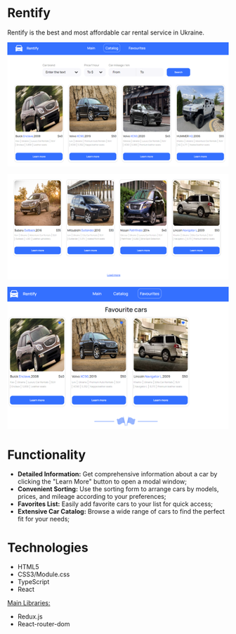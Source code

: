 # Rentify

Rentify is the best and most affordable car rental service in Ukraine.

![Alt text](image.png)

![Alt text](image-1.png)

![Alt text](image-2.png)

# Functionality

- **Detailed Information:** Get comprehensive information about a car by
  clicking the "Learn More" button to open a modal window;
- **Convenient Sorting:** Use the sorting form to arrange cars by models,
  prices, and mileage according to your preferences;
- **Favorites List:** Easily add favorite cars to your list for quick access;
- **Extensive Car Catalog:** Browse a wide range of cars to find the perfect fit
  for your needs;

# Technologies

- HTML5
- CSS3/Module.css
- TypeScript
- React

<u>Main Libraries:</u>

- Redux.js
- React-router-dom
